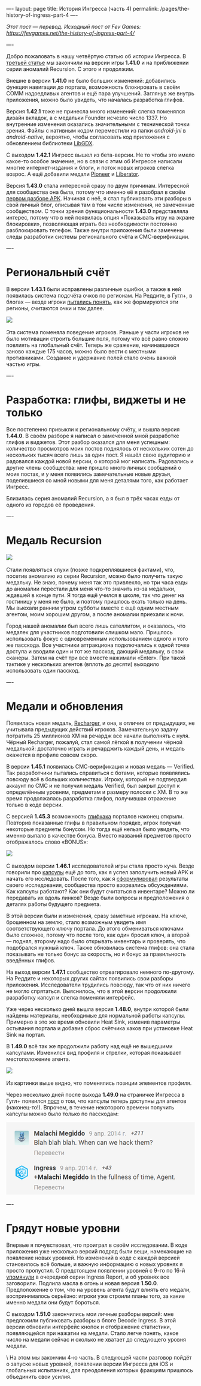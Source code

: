 —-
layout: page
title: История Ингресса (часть 4)
permalink: /pages/the-history-of-ingress-part-4
—-

_Этот пост — перевод. Исходный пост от Fev Games: <https://fevgames.net/the-history-of-ingress-part-4/>_

—-
<br />

Добро пожаловать в нашу четвёртую статью об истории Ингресса. В [третьей статье](/pages/the-history-of-ingress-part-3) мы закончили на версии игры **1.41.0** и на приближении серии аномалий Recursion. С этого и продолжим.

Внешне в версии **1.41.0** не было больших изменений: добавились функция навигации до портала, возможность блокировать в своём COMM надоедливых агентов и ещё пара улучшений. Заглянув же внутрь приложения, можно было увидеть, что началась разработка глифов.

Версия **1.42.1** тоже не принесла много изменений: слегка поменялся дизайн вкладок, а с медальки Founder исчезло число 1337. Но внутренние изменения оказались значительными с технической точки зрения. Файлы с нативным кодом переместили из папки _android-jni_ в _android-native_, вероятно, чтобы согласовать код приложения с обновлением библиотеки [LibGDX](https://libgdx.badlogicgames.com/).

С выходом **1.42.1** Ингресс вышел из бета-версии. Не то чтобы это имело какое-то особое значение, но в связи с этим об Ингрессе написали многие интернет-издания и блоги, и поток новых игроков слегка возрос. А ещё добавили медали [Pioneer](https://fevgames.net/ingress/ingress-guide/concepts/medal/pioneer/) и [Liberator](https://fevgames.net/ingress/ingress-guide/concepts/medal/liberator/).

Версия **1.43.0** стала интересной сразу по двум причинам. Интересной для сообщества она была, потому что именно её я разобрал в своём [первом разборе APK](http://connortumbleson.com/2014/01/14/ingress-teardown-1-43-0/). Начиная с неё, я стал публиковать эти разборы в свой личный блог, описывая там в том числе изменения, не замеченные сообществом. С точки зрения функциональности **1.43.0** представляла интерес, потому что в ней появилась опция «Показывать игру на экране блокировки», позволяющая играть без необходимости постоянно разблокировать телефон. Также внутри приложения были замечены следы разработки системы регионального счёта и СМС-верификации.

—-
<br />

# Региональный счёт

В версии **1.43.1** были исправлены различные ошибки, а также в ней появилась система подсчёта очков по регионам. На Реддите, в Гугл+, в блогах — везде игроки [пытались понять](https://plus.google.com/u/0/+BrianTao/posts/dSHWQVEwoNT), как же формируются эти регионы, считаются очки и так далее.

[![](https://fevgames.net/wp-content/uploads/2016/03/regional_EN.png)](https://fevgames.net/wp-content/uploads/2016/03/regional_EN.png)

Эта система поменяла поведение игроков. Раньше у части игроков не было мотивации строить большие поля, потому что всё равно сложно повлиять на глобальный счёт. Теперь же сражение, начинавшееся заново каждые 175 часов, можно было вести с местными противниками. Создание и удержание полей стало очень важной частью игры.

—-
<br />

# Разработка: глифы, виджеты и не только

Все постепенно привыкли к региональному счёту, и вышла версия **1.44.0**. В своём разборе я написал о замеченной мной разработке глифов и виджетов. Этот разбор оказался для меня успешным: количество просмотров моих постов поднялось от нескольких сотен до нескольких тысяч всего лишь за один пост. Я нашёл свою аудиторию и радовался каждой новой версии, о которой мог написать. Радовались и другие члены сообщества: мне пришло много личных сообщений о моих постах, и у меня появились замечательные новые друзья, поделившиеся со мной новыми для меня деталями того, как работает Ингресс.

Близилась серия аномалий Recursion, а я был в трёх часах езды от одного из городов её проведения.

—-
<br />

# Медаль Recursion

[![](https://fevgames.net/wp-content/uploads/2014/10/recursion.png)](https://fevgames.net/wp-content/uploads/2014/10/recursion.png)

Стали появляться слухи (позже подкреплявшиеся фактами), что, посетив аномалию из серии Recursion, можно было получить такую медальку. Не знаю, почему меня так это привлекло, но три часа езды до аномалии перестали для меня что-то значить из-за медальки, ждавшей в конце пути. Я тогда ещё учился в школе, так что денег на гостиницу у меня не было, и поэтому пришлось ехать только на день. Мы выехали ранним утром субботы вместе с ещё одним местным агентом, моим хорошим другом, а после аномалии приехали к ночи.

Город нашей аномалии был всего лишь сателлитом, и оказалось, что медалек для участников подготовили слишком мало. Пришлось использовать фокус с одновременным использованием одного и того же пасскода. Все участники аттракциона подключались к одной точке доступа и вводили один и тот же пасскод, дающий медальку, в свои сканеры. Затем на счёт три все вместе нажимали «Enter». При такой тактике у нескольких агентов (вплоть до десяти) выходило использовать один пасскод.

—-
<br />

# Медали и обновления

Появилась новая медаль, [Recharger](https://fevgames.net/ingress/ingress-guide/concepts/medal/recharger/), и она, в отличие от предыдущих, не учитывала предыдущих действий игроков. Замечательную задачу потратить 25 миллионов XM на речардж все начали выполнять с нуля. Чёрный Recharger, пожалуй, стал самой лёгкой в получении чёрной медалькой: достаточно играть и речарджить каждый день, и медаль окажется в профиле совсем скоро.

В версии **1.45.1** появилась СМС-верификация и новая медаль — Verified. Так разработчики пытались справиться с ботами, которые появлялись повсюду всё в больших количествах. Игроку, который не подтвердил аккаунт по СМС и не получил медаль Verified, был закрыт доступ к определённым уровням, предметам и размеру полоски с XM. В то же время продолжалась разработка глифов, получившая отражение только в коде версии.

С версией **1.45.3** возможность [глифхака](https://fevgames.net/ingress/ingress-guide/actions/glyph-hack/) порталов наконец открыли. Повторив показанные глифы в правильном порядке, игрок получал некоторые предметы бонусом. Но тогда ещё нельзя было увидеть, что именно выпало в качестве бонуса. Вместо названий предметов просто отображалось слово «BONUS»:

[![](https://fevgames.net/wp-content/uploads/2016/03/bonus.png)](https://fevgames.net/wp-content/uploads/2016/03/bonus.png)

С выходом версии **1.46.1** исследователей игры стала просто куча. Везде говорили про [капсулы](https://fevgames.net/ingress/ingress-guide/items/capsule/) ещё до того, как я успел заполучить новый APK и начать его исследовать. После того, как я [сформулировал](http://connortumbleson.com/2014/03/02/ingress-teardown-1-46-1/) результаты своего исследования, сообщества просто взорвались обсуждениями. Как капсулы работают? Как они будут считаться в инвентаре? Можно ли передавать их вдоль линков? Везде были вопросы и предположения о деталях работы будущего предмета.

В этой версии были и изменения, сразу заметные игрокам. На ключе, брошенном на землю, стало возможным увидеть имя соответствующего ключу портала. До этого обмениваться ключами было сложнее, потому что после того, как один бросил ключ, а второй — поднял, второму надо было открывать инвентарь и проверять, что подобрался нужный ключ. Также обновилась система глифов: она стала показывать не только бонус за скорость, но и бонус за правильность введённых глифов.

На выход версии **1.47.1** сообщество отреагировало немного по-другому. На Реддите и некоторых других сайтах появились свои разборы приложения. Исследователи трудились повсюду, так что от них ничего не могло спрятаться. Выяснилось, что в этой версии продолжили разработку капсул и слегка поменяли интерфейс.

Уже через несколько дней вышла версия **1.48.0**, внутри которой были найдены материалы, необходимые для нормальной работы капсулы. Примерно в это же время обновили Heat Sink, изменив параметры остывания портала и добавив сброс счётчика хаков при установке Heat Sink на портал.

В **1.49.0** всё так же продолжили работу над ещё не вышедшими капсулами. Изменился вид профиля и стрелки, которая показывает местоположение агента.

[![](https://fevgames.net/wp-content/uploads/2016/03/31.png)](https://fevgames.net/wp-content/uploads/2016/03/31.png)

Из картинки выше видно, что поменялись позиции элементов профиля.

Через несколько дней после выхода **1.49.0** на страничке Ингресса в Гугл+ появился [пост](https://plus.google.com/+Ingress/posts/GUWVHyr5USb) о том, что капсулы теперь доступны для агентов (наконец-то!). Впрочем, в течение некоторого времени получить капсулы можно было только по пасскодам:

[![](/img/the-history-of-ingress-part-4/capsules_discussion.png)](/img/the-history-of-ingress-part-4/capsules_discussion.png)

—-
<br />

# Грядут новые уровни

Впервые я почувствовал, что проиграл в своём исследовании. В коде приложения уже несколько версий подряд были вещи, намекающие на появление новых уровней. Но изменений в коде с каждой версией становилось всё больше, и важную информацию о новых уровнях я просто пропустил. О предстоящем появлении уровней с 9-го по 16-й [упомянули](https://www.youtube.com/watch?v=T-OS6hQqc7w) в очередной серии Ingress Report, и об уровнях все заговорили. Подлила масла в огонь и новая версия **1.50.0**. Предположение о том, что на уровень агента будут влиять его медали, воспринималось серьёзно: игроки уже строили планы того, за какие именно медали они будут бороться.

С выходом **1.51.0** закончились мои личные разборы версий: мне предложили публиковать разборы в блоге Decode Ingress. В этой версии обновили интерфейс кнопок и отображение статистики, появляющейся при нажатии на медали. Стало легче понять, какое число на медали сейчас и сколько не хватает до следующего уровня медали.

\\
На этом мы закончим 4-ю часть. В следующей части разговор пойдёт о запуске новых уровней, появлении версии Ингресса для iOS и глобальных испытаниях, для преодоления которых фракциям пришлось объединить свои усилия.
